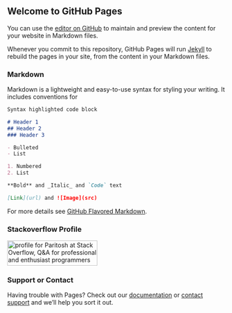 ## Welcome to GitHub Pages

You can use the [editor on GitHub](https://github.com/paritosh64ce/paritosh64ce.github.io/edit/master/README.md) to maintain and preview the content for your website in Markdown files.

Whenever you commit to this repository, GitHub Pages will run [Jekyll](https://jekyllrb.com/) to rebuild the pages in your site, from the content in your Markdown files.

### Markdown

Markdown is a lightweight and easy-to-use syntax for styling your writing. It includes conventions for

```markdown
Syntax highlighted code block

# Header 1
## Header 2
### Header 3

- Bulleted
- List

1. Numbered
2. List

**Bold** and _Italic_ and `Code` text

[Link](url) and ![Image](src)
```

For more details see [GitHub Flavored Markdown](https://guides.github.com/features/mastering-markdown/).

### Stackoverflow Profile

<a href="https://stackoverflow.com/users/1417185/paritosh"><img src="https://stackoverflow.com/users/flair/1417185.png" width="208" height="58" alt="profile for Paritosh at Stack Overflow, Q&amp;A for professional and enthusiast programmers" title="profile for Paritosh at Stack Overflow, Q&amp;A for professional and enthusiast programmers"></a>

### Support or Contact

Having trouble with Pages? Check out our [documentation](https://help.github.com/categories/github-pages-basics/) or [contact support](https://github.com/contact) and we’ll help you sort it out.
